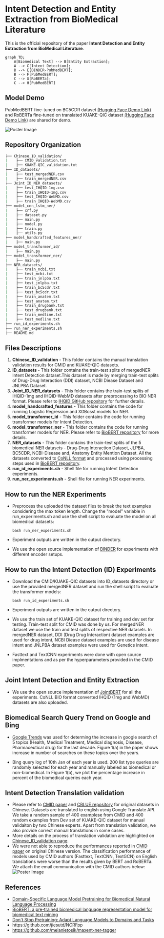 # Intent Detection and Entity Extraction from BioMedical Literature

This is the official repository of the paper **Intent Detection and Entity Extraction from BioMedical Literature**. 

```mermaid
graph TD;
    A[Biomedical Text] --> B[Entity Extraction];
    A --> C[Intent Detection];
    B --> E[BINDER-PubMedBERT];
    B --> F[PubMedBERT];
    C --> G[RoBERTa];
    C --> H[PubMedBERT]
```

## Model Demo

PubMedBERT fine-tuned on BC5CDR dataset [(Hugging Face Demo Link)](https://huggingface.co/psgrghvuo/pubmedbert_bc5cdr) and RoBERTa fine-tuned on translated KUAKE-QIC dataset [(Hugging Face Demo Link)](https://huggingface.co/psgrghvuo/roberta-base-qic) are shared for demo.

![Poster Image](https://github.com/psgrghvuo/nlu-biomedical/blob/main/huggingface_demo.png)

## Repository Organization

```bash
├── Chinese_ID_validation/
|    ├── CMID_validation.txt
|    ├── KUAKE-QIC_validation.txt
├── ID_datasets/
|    ├── test_mergedNER.csv
|    ├── train_mergedNER.csv
├── Joint_ID_NER_datasets/
|    ├── test_IHQID-1mg.csv
|    ├── train_IHQID-1mg.csv
|    ├── test_IHQID-WebMD.csv
|    ├── train_IHQID-WebMD.csv
├── model_cnn_lstm_ner/
|    ├── crf.py
|    ├── dataset.py
|    ├── main.py
|    ├── model.py
|    ├── train.py
|    ├── utils.py
├── model_handcrafted_features_ner/
|    ├── main.py
├── model_transformer_id/
|    ├── main.py
├── model_transformer_ner/
|    ├── main.py
├── NER_datasets/ 
|    ├── train_ncbi.txt
|    ├── test_ncbi.txt
|    ├── train_jnlpba.txt
|    ├── test_jnlpba.txt
|    ├── train_bc5cdr.txt
|    ├── test_bc5cdr.txt
|    ├── train_anatem.txt
|    ├── test_anatem.txt
|    ├── train_drugbank.txt
|    ├── test_drugbank.txt
|    ├── train_medline.txt
|    ├── test_medline.txt
├── run_id_experiments.sh
├── run_ner_experiments.sh
├── README.md
```

## Files Descriptions

1. **Chinese_ID_validation** - This folder contains the manual translation validation results for CMID and KUAKE-QIC datasets.
2. **ID_datasets** - This folder contains the train-test splits of mergedNER Intent Detection dataset.This dataset is made by merging train-test splits of Drug-Drug Interaction (DDI) dataset, NCBI Diease Dataset and JNLPBA Dataset.
2. **Joint_ID_NER_datasets** - This folder contains the train-test splits of IHQID-1mg and IHQID-WebMD datasets after preprocessing to BIO NER format. Please refer to [IHQID GitHub repository](https://github.com/indichealth/indic-health-demo) for further details.
4. **model_handcrafted_features** - This folder contains the code for running Logistic Regression and XGBosst models for NER.
5. **model_transformer_id** - This folder contains the code for running transformer models for Intent Detection.
6. **model_transformer_ner** - This folder contains the code for running transformer models for NER. Please refer to [BioBERT repository](https://github.com/dmis-lab/biobert-pytorch) for more details.
7. **NER_datasets** - This folder contains the train-test splits of the 5 biomedical NER datasets - Drug-Drug Interaction Dataset, JLPBA, BC5CDR, NCBI-Disease and, Anatomy Entity Mention Dataset. All the datasets converted to [CoNLL format](http://ufal.mff.cuni.cz/conll2009-st/task-description.html) and processed using processing steps used in [BioBERT repository](https://github.com/dmis-lab/biobert-pytorch). 
8. **run_id_experiments.sh** - Shell file for running Intent Detection experiments.
9. **run_ner_experiments.sh** - Shell file for running NER experiments.

## How to run the NER Experiments

- Preprocess the uploaded the dataset files to break the text examples considering the max token length. Change the "model" variable in run_experiments.sh and use the shell script to evaluate the model on all biomedical datasets:

    ``` 
    bash run_ner_experiments.sh
    ```
- Experiment outputs are written in the output directory.
- We use the open source implementation of [BINDER](https://github.com/microsoft/binder) for experiments with different encoder setups.

## How to run the Intent Detection (ID) Experiments

- Download the CMID/KUAKE-QIC datasets into ID_datasets directory or use the provided mergedNER dataset and run the shell script to evaluate the transformer models:

    ``` 
    bash run_id_experiments.sh
    ```
- Experiment outputs are written in the output directory.
- We use the train set of KUAKE-QIC dataset for training and dev set for testing. Train-test split for CMID was done by us. For mergedNER dataset we use the train and test splits of respective NER datasets. In mergedNER dataset, DDI (Drug Drug Interaction) dataset examples are used for drug intent, NCBI Diease dataset examples are used for disease intent and JNLPBA dataset examples were used for Genetics intent.
- Fasttext and TextCNN experiments were done with open source implmentations and as per the hyperparameters provided in the CMID paper.

## Joint Intent Detection and Entity Extraction

- We use the open source implementation of [JointBERT](https://github.com/monologg/JointBERT) for all the experiments. CoNLL BIO format converted IHQID (1mg and WebMD) datasets are also uploaded.

## Biomedical Search Query Trend on Google and Bing

- [Google Trends](https://trends.google.com/) was used for determing the increase in google search of 5 topics (Health, Medical Treatment, Medical diagnosis, Disease, Pharmaceutical drug) for the last decade. Figure 1(a) in the paper shows increase in number of searches on these topics over the years.

- Bing query log of 10th Jan of each year is used. 200 list type queries are randomly selected for each year and manually labeled as biomedical or non-biomedical. In Figure 1(b), we plot the percentage increase in percent of the biomedical queries each year.

## Intent Detection Translation validation

- Please refer to [CMID paper](https://bmcmedinformdecismak.biomedcentral.com/articles/10.1186/s12911-020-1122-3) and [CBLUE repository](https://github.com/CBLUEbenchmark/CBLUE) for original datasets in Chinese. Datasets are translated to english using Google Translate API. We take a random sample of 400 examplese from CMID and 400 random examples from Dev set of KUAKE-QIC dataset for manual validaiton by two Chinese experts. Apart from translation validation, we also provide correct manual translations in some cases. 
- More details on the process of translation validation are highlighted on [Chinese_ID_validation page](https://github.com/psgrghvuo/nlu-biomedical/tree/main/Chinese_ID_validation).
- We were not able to reproduce the performances reported in [CMID paper](https://bmcmedinformdecismak.biomedcentral.com/articles/10.1186/s12911-020-1122-3) on original Chinese version. The classification performance of models used by CMID authors (Fasttext, TextCNN, TextGCN) on English translations were worse than the results given by BERT and RoBERTa. We attach the email communication with the CMID authors below:
![Poster Image](https://github.com/psgrghvuo/nlu-biomedical/blob/main/cmid_email_ss.png)

## References
* [Domain-Specific Language Model Pretraining for Biomedical Natural Language Processing](https://arxiv.org/pdf/2007.15779)
* [BioBERT: a pre-trained biomedical language representation model for biomedical text mining](http://doi.org/10.1093/bioinformatics/btz682)
* [Don't Stop Pretraining: Adapt Language Models to Domains and Tasks](https://arxiv.org/abs/2004.10964)
* https://github.com/jiesutd/NCRFpp
* https://github.com/melanietosik/maxent-ner-tagger
